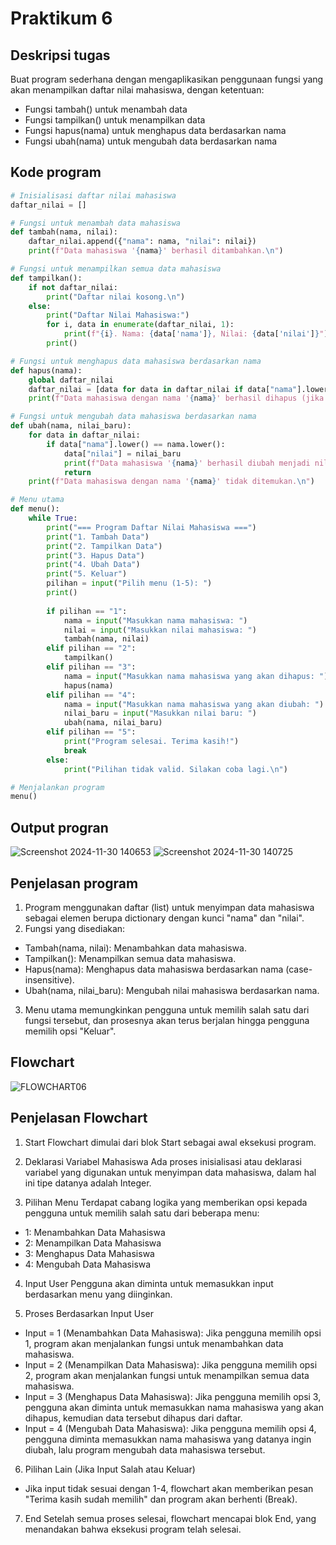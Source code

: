 # Praktikum 6
## Deskripsi tugas
Buat program sederhana dengan mengaplikasikan penggunaan fungsi
yang akan menampilkan daftar nilai mahasiswa, dengan ketentuan: 
  - Fungsi tambah() untuk menambah data
  - Fungsi tampilkan() untuk menampilkan data
  - Fungsi hapus(nama) untuk menghapus data berdasarkan nama
  - Fungsi ubah(nama) untuk mengubah data berdasarkan nama

## Kode program
```python
# Inisialisasi daftar nilai mahasiswa
daftar_nilai = []

# Fungsi untuk menambah data mahasiswa
def tambah(nama, nilai):
    daftar_nilai.append({"nama": nama, "nilai": nilai})
    print(f"Data mahasiswa '{nama}' berhasil ditambahkan.\n")

# Fungsi untuk menampilkan semua data mahasiswa
def tampilkan():
    if not daftar_nilai:
        print("Daftar nilai kosong.\n")
    else:
        print("Daftar Nilai Mahasiswa:")
        for i, data in enumerate(daftar_nilai, 1):
            print(f"{i}. Nama: {data['nama']}, Nilai: {data['nilai']}")
        print()

# Fungsi untuk menghapus data mahasiswa berdasarkan nama
def hapus(nama):
    global daftar_nilai
    daftar_nilai = [data for data in daftar_nilai if data["nama"].lower() != nama.lower()]
    print(f"Data mahasiswa dengan nama '{nama}' berhasil dihapus (jika ada).\n")

# Fungsi untuk mengubah data mahasiswa berdasarkan nama
def ubah(nama, nilai_baru):
    for data in daftar_nilai:
        if data["nama"].lower() == nama.lower():
            data["nilai"] = nilai_baru
            print(f"Data mahasiswa '{nama}' berhasil diubah menjadi nilai {nilai_baru}.\n")
            return
    print(f"Data mahasiswa dengan nama '{nama}' tidak ditemukan.\n")

# Menu utama
def menu():
    while True:
        print("=== Program Daftar Nilai Mahasiswa ===")
        print("1. Tambah Data")
        print("2. Tampilkan Data")
        print("3. Hapus Data")
        print("4. Ubah Data")
        print("5. Keluar")
        pilihan = input("Pilih menu (1-5): ")
        print()
        
        if pilihan == "1":
            nama = input("Masukkan nama mahasiswa: ")
            nilai = input("Masukkan nilai mahasiswa: ")
            tambah(nama, nilai)
        elif pilihan == "2":
            tampilkan()
        elif pilihan == "3":
            nama = input("Masukkan nama mahasiswa yang akan dihapus: ")
            hapus(nama)
        elif pilihan == "4":
            nama = input("Masukkan nama mahasiswa yang akan diubah: ")
            nilai_baru = input("Masukkan nilai baru: ")
            ubah(nama, nilai_baru)
        elif pilihan == "5":
            print("Program selesai. Terima kasih!")
            break
        else:
            print("Pilihan tidak valid. Silakan coba lagi.\n")

# Menjalankan program
menu()
```

## Output progran
![Screenshot 2024-11-30 140653](https://github.com/user-attachments/assets/a73d1610-4441-4bbf-9125-12eaf4102330)
![Screenshot 2024-11-30 140725](https://github.com/user-attachments/assets/f436c93b-1d73-4911-a965-ab8f8cacdb29)

## Penjelasan program
1. Program menggunakan daftar (list) untuk menyimpan data mahasiswa sebagai elemen berupa dictionary dengan kunci "nama" dan "nilai".
2. Fungsi yang disediakan:
  - Tambah(nama, nilai): Menambahkan data mahasiswa.
  - Tampilkan(): Menampilkan semua data mahasiswa.
  - Hapus(nama): Menghapus data mahasiswa berdasarkan nama (case-insensitive).
  - Ubah(nama, nilai_baru): Mengubah nilai mahasiswa berdasarkan nama.
3. Menu utama memungkinkan pengguna untuk memilih salah satu dari fungsi tersebut, dan prosesnya akan terus berjalan hingga pengguna memilih opsi "Keluar".

## Flowchart
![FLOWCHART06](https://github.com/user-attachments/assets/474243a8-720f-4231-b153-1a5eb87ad03e)
## Penjelasan Flowchart
1. Start
Flowchart dimulai dari blok Start sebagai awal eksekusi program.

2. Deklarasi Variabel Mahasiswa
Ada proses inisialisasi atau deklarasi variabel yang digunakan untuk menyimpan data mahasiswa, dalam hal ini tipe datanya adalah Integer.

3. Pilihan Menu
Terdapat cabang logika yang memberikan opsi kepada pengguna untuk memilih salah satu dari beberapa menu:

  - 1: Menambahkan Data Mahasiswa
  - 2: Menampilkan Data Mahasiswa
  - 3: Menghapus Data Mahasiswa
  - 4: Mengubah Data Mahasiswa
4. Input User
Pengguna akan diminta untuk memasukkan input berdasarkan menu yang diinginkan.

5. Proses Berdasarkan Input User

  - Input = 1 (Menambahkan Data Mahasiswa):
Jika pengguna memilih opsi 1, program akan menjalankan fungsi untuk menambahkan data mahasiswa.
  - Input = 2 (Menampilkan Data Mahasiswa):
Jika pengguna memilih opsi 2, program akan menjalankan fungsi untuk menampilkan semua data mahasiswa.
  - Input = 3 (Menghapus Data Mahasiswa):
Jika pengguna memilih opsi 3, pengguna akan diminta untuk memasukkan nama mahasiswa yang akan dihapus, kemudian data tersebut dihapus dari daftar.
  - Input = 4 (Mengubah Data Mahasiswa):
Jika pengguna memilih opsi 4, pengguna diminta memasukkan nama mahasiswa yang datanya ingin diubah, lalu program mengubah data mahasiswa tersebut.
6. Pilihan Lain (Jika Input Salah atau Keluar)
  - Jika input tidak sesuai dengan 1-4, flowchart akan memberikan pesan "Terima kasih sudah memilih" dan program akan berhenti (Break).
7. End
Setelah semua proses selesai, flowchart mencapai blok End, yang menandakan bahwa eksekusi program telah selesai.
